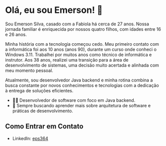 # Olá, eu sou Emerson! 👋

Sou Emerson Silva, casado com a Fabiola há cerca de 27 anos. Nossa jornada familiar é enriquecida por nossos quatro filhos, com idades entre 16 e 26 anos.

Minha história com a tecnologia começou cedo. Meu primeiro contato com a informática foi aos 10 anos (anos 90), durante um curso onde conheci o Windows 3.11. Trabalhei por muitos anos como técnico de informática e instrutor. Aos 38 anos, realizei uma transição para a área de desenvolvimento de sistemas, uma decisão muito acertada e alinhada com meu momento pessoal.

Atualmente, sou desenvolvedor Java backend e minha rotina combina a busca constante por novos conhecimentos e tecnologias com a dedicação à entrega de soluções eficientes.

- 👨‍💻 Desenvolvedor de software com foco em Java backend.
- 🌱 Sempre buscando aprender mais sobre arquitetura de software e práticas de desenvolvimento.

## Como Entrar em Contato
- LinkedIn: [eps364](https://www.linkedin.com/in/eps364)
